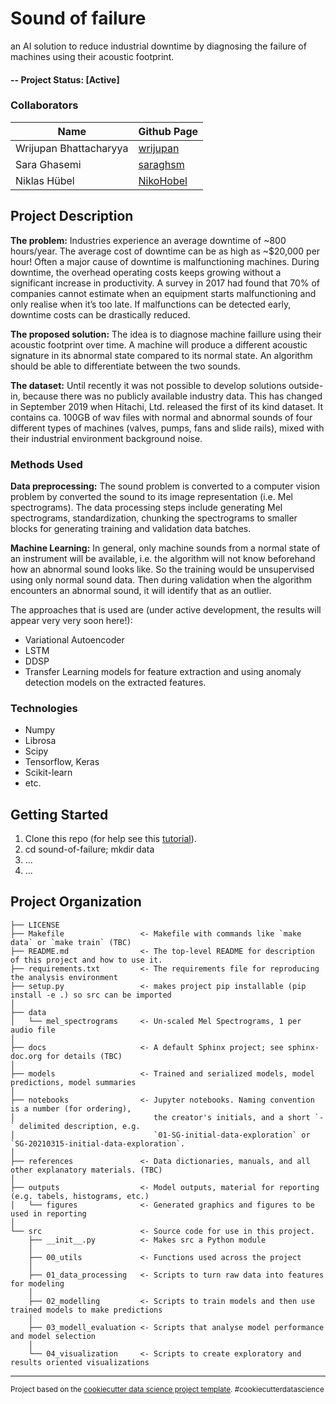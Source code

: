Sound of failure
==============================

an AI solution to reduce industrial downtime by diagnosing the failure of machines using their acoustic footprint.

#### -- Project Status: [Active]

### Collaborators
|Name     |  Github Page   |
|---------|-----------------|
| Wrijupan Bhattacharyya | [wrijupan](https://github.com/wrijupan)|
| Sara Ghasemi | [saraghsm](https://github.com/saraghsm) |
| Niklas Hübel | [NikoHobel](https://github.com/NikoHobel) |

## Project Description

**The problem:** Industries experience an average downtime of ~800 hours/year. The average cost of downtime can be as high as ~$20,000 per hour! Often a major cause of downtime is malfunctioning machines. During downtime, the overhead operating costs keeps growing without a significant increase in productivity. A survey in 2017 had found that 70% of companies cannot estimate when an equipment starts malfunctioning and only realise when it’s too late. If malfunctions can be detected early, downtime costs can be drastically reduced.

**The proposed solution:** The idea is to diagnose machine faillure using their acoustic footprint over time. A machine will produce a different acoustic signature in its abnormal state compared to its normal state. An algorithm should be able to differentiate between the two sounds.

**The dataset:** Until recently it was not possible to develop solutions outside-in, because there was no publicly available industry data. This has changed in September 2019 when Hitachi, Ltd. released the first of its kind dataset. It contains ca. 100GB of wav files with normal and abnormal sounds of four different types of machines (valves, pumps, fans and slide rails), mixed with their industrial environment background noise. 

### Methods Used

**Data preprocessing:** The sound problem is converted to a computer vision problem by converted the sound to its image representation (i.e. Mel spectrograms). The data processing steps include generating Mel spectrograms, standardization, chunking the spectrograms to smaller blocks for generating training and validation data batches.

**Machine Learning:** In general, only machine sounds from a normal state of an instrument will be available, i.e. the algorithm will not know beforehand how an abnormal sound looks like. So the training would be unsupervised using only normal sound data. Then during validation when the algorithm encounters an abnormal sound, it will identify that as an outlier.

The approaches that is used are (under active development, the results will appear very very soon here!):
* Variational Autoencoder
* LSTM
* DDSP
* Transfer Learning models for feature extraction and using anomaly detection models on the extracted features.

### Technologies

* Numpy
* Librosa
* Scipy
* Tensorflow, Keras
* Scikit-learn
* etc.

## Getting Started

1. Clone this repo (for help see this [tutorial](https://help.github.com/articles/cloning-a-repository/)).
2. cd sound-of-failure; mkdir data
3. ...
4. ...

Project Organization
------------

    ├── LICENSE
    ├── Makefile                 <- Makefile with commands like `make data` or `make train` (TBC)
    ├── README.md                <- The top-level README for description of this project and how to use it.
    ├── requirements.txt         <- The requirements file for reproducing the analysis environment
    ├── setup.py                 <- makes project pip installable (pip install -e .) so src can be imported
    │
    ├── data
    │   └── mel_spectrograms     <- Un-scaled Mel Spectrograms, 1 per audio file
    │
    ├── docs                     <- A default Sphinx project; see sphinx-doc.org for details (TBC)
    │
    ├── models                   <- Trained and serialized models, model predictions, model summaries
    │
    ├── notebooks                <- Jupyter notebooks. Naming convention is a number (for ordering),
    │                               the creator's initials, and a short `-` delimited description, e.g.
    │                               `01-SG-initial-data-exploration` or `SG-20210315-initial-data-exploration`.
    │
    ├── references               <- Data dictionaries, manuals, and all other explanatory materials. (TBC)
    │
    ├── outputs                  <- Model outputs, material for reporting (e.g. tabels, histograms, etc.)
    │   └── figures              <- Generated graphics and figures to be used in reporting
    │
    └── src                      <- Source code for use in this project.
        ├── __init__.py          <- Makes src a Python module
        │
        ├── 00_utils             <- Functions used across the project
        │
        ├── 01_data_processing   <- Scripts to turn raw data into features for modeling
        │
        ├── 02_modelling         <- Scripts to train models and then use trained models to make predictions
        │
        ├── 03_modell_evaluation <- Scripts that analyse model performance and model selection
        │
        └── 04_visualization     <- Scripts to create exploratory and results oriented visualizations
    
    


--------

<p><small>Project based on the <a target="_blank" href="https://drivendata.github.io/cookiecutter-data-science/">cookiecutter data science project template</a>. #cookiecutterdatascience</small></p>

